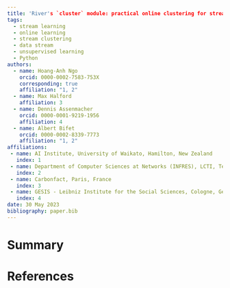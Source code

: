 ```yaml
---
title: 'River's `cluster` module: practical online clustering for streaming data'
tags:
  - stream learning
  - online learning
  - stream clustering
  - data stream
  - unsupervised learning
  - Python
authors:
  - name: Hoang-Anh Ngo
    orcid: 0000-0002-7583-753X
    corresponding: true
    affiliation: "1, 2"
  - name: Max Halford
    affiliation: 3
  - name: Dennis Assenmacher
    orcid: 0000-0001-9219-1956
    affiliation: 4
  - name: Albert Bifet
    orcid: 0000-0002-8339-7773
    affiliation: "1, 2"
affiliations:
 - name: AI Institute, University of Waikato, Hamilton, New Zealand
   index: 1
 - name: Department of Computer Sciences at Networks (INFRES), LCTI, Télécom Paris, Institut Polytechnique de Paris, Palaiseau, France
   index: 2
 - name: Carbonfact, Paris, France
   index: 3
 - name: GESIS - Leibniz Institute for the Social Sciences, Cologne, Germany
   index: 4
date: 30 May 2023
bibliography: paper.bib
---
```


# Summary
# References